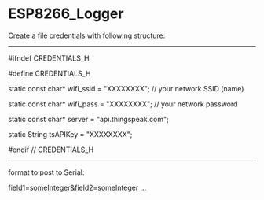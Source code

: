# ESP8266_Logger

Create a file credentials with following structure:

----------------------------------------------------

#ifndef CREDENTIALS_H

#define CREDENTIALS_H

static const char* wifi_ssid = "XXXXXXXX";  //  your network SSID (name)

static const char* wifi_pass = "XXXXXXXX";       // your network password

static const char* server = "api.thingspeak.com";

static String tsAPIKey = "XXXXXXXX";

#endif    // CREDENTIALS_H

----------------------------------------------------


format to post to Serial:

field1=someInteger&field2=someInteger ...